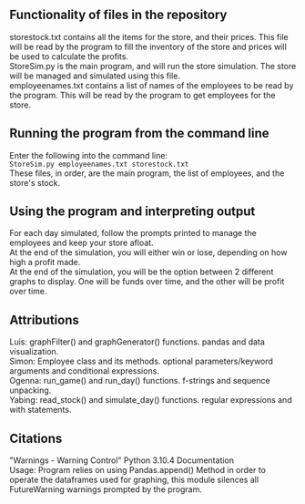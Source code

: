 ## Functionality of files in the repository<br>
storestock.txt contains all the items for the store, and their prices. This file will be read by the program to fill the inventory of the store and prices will be used to calculate the profits.<br>
StoreSim.py is the main program, and will run the store simulation. The store will be managed and simulated using this file.<br>
employeenames.txt contains a list of names of the employees to be read by the program. This will be read by the program to get employees for the store.<br>

## Running the program from the command line<br>
Enter the following into the command line:<br>
`StoreSim.py employeenames.txt storestock.txt`<br>
These files, in order, are the main program, the list of employees, and the store's stock.<br>

## Using the program and interpreting output <br>
For each day simulated, follow the prompts printed to manage the employees and keep your store afloat.<br>
At the end of the simulation, you will either win or lose, depending on how high a profit made.<br>
At the end of the simulation, you will be the option between 2 different graphs to display. One will be funds over time, and the other will be profit over time.<br>

## Attributions
Luis: graphFilter() and graphGenerator() functions. pandas and data visualization.<br>
Simon: Employee class and its methods. optional parameters/keyword arguments and conditional expressions.<br>
Ogenna: run_game() and run_day() functions. f-strings and sequence unpacking.<br>
Yabing: read_stock() and simulate_day() functions. regular expressions and with statements.<br>

## Citations
"Warnings - Warning Control" Python 3.10.4 Documentation <br>
Usage: Program relies on using Pandas.append() Method in order to operate the dataframes used for graphing, this module silences all FutureWarning warnings prompted by the program. 
